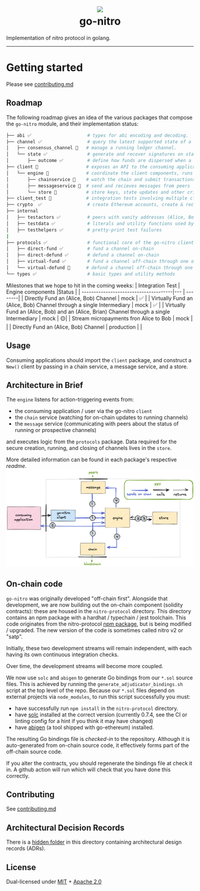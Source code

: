 <h1 align="center">
<div><img src="https://protocol.statechannels.org/img/favicon.ico"><br>
go-nitro
</h1>
Implementation of nitro protocol in golang.

---

# Getting started

Please see [contributing.md](./contributing.md)

## Roadmap

The following roadmap gives an idea of the various packages that compose the `go-nitro` module, and their implementation status:

```bash
├── abi ✅                     # types for abi encoding and decoding.
├── channel ✅                 # query the latest supported state of a channel
│   ├── consensus_channel 🚧   # manage a running ledger channel.
│   └── state ✅               # generate and recover signatures on state updates
│       ├── outcome ✅         # define how funds are dispersed when a channel closes
├── client 🚧                  # exposes an API to the consuming application
│   └── engine 🚧              # coordinate the client components, runs the protocols
│       ├── chainservice 🚧    # watch the chain and submit transactions
│       ├── messageservice 🚧  # send and recieves messages from peers
│       └── store 🚧           # store keys, state updates and other critical data
├── client_test 🚧             # integration tests involving multiple clients
├── crypto  ✅                 # create Ethereum accounts, create & recover signatures
├── internal
│   ├── testactors ✅          # peers with vanity addresses (Alice, Bob, Irene, ... )
│   ├── testdata ✅            # literals and utility functions used by other test packages
│   ├── testhelpers ✅         # pretty-print test failures
|
├── protocols ✅               # functional core of the go-nitro client
│   ├── direct-fund ✅         # fund a channel on-chain
│   ├── direct-defund ✅       # defund a channel on-chain
│   ├── virtual-fund ✅        # fund a channel off-chain through one or more intermediaries
│   └── virtual-defund 🚧      # defund a channel off-chain through one or more intermediaries
└── types ✅                   # basic types and utility methods
```

Milestones that we hope to hit in the coming weeks:
| Integration Test | Engine components |Status |
| --------------------------------------|--- | --------|
| Directly Fund an (Alice, Bob) Channel | mock | ✅ |
| Virtually Fund an (Alice, Bob) Channel through a single Intermediary | mock | ✅ |
| Virtually Fund an (Alice, Bob) and an (Alice, Brian) Channel through a single Intermediary | mock | 🟡|
| Stream micropayments fron Alice to Bob | mock | |
| Directly Fund an (Alice, Bob) Channel | production | |

## Usage

Consuming applications should import the `client` package, and construct a `New()` client by passing in a chain service, a message service, and a store.

## Architecture in Brief

The `engine` listens for action-triggering events from:

- the consuming application / user via the go-nitro `client`
- the `chain` service (watching for on-chain updates to running channels)
- the `message` service (communicating with peers about the status of running or prospective channels)

and executes logic from the `protocols` package. Data required for the secure creation, running, and closing of channels lives in the `store`.

More detailed information can be found in each package's respective _readme_.
![architecture](./client/architecture.png)

## On-chain code

`go-nitro` was originally developed "off-chain first". Alongside that development, we are now building out the on-chain component (solidity contracts): these are housed in the `nitro-protocol` directory. This directory contains an npm package with a hardhat / typechain / jest toolchain. This code originates from the nitro-protocol [npm package](https://www.npmjs.com/package/@statechannels/nitro-protocol), but is being modified / upgraded. The new version of the code is sometimes called nitro v2 or "satp".

Initially, these two development streams will remain independent, with each having its own continuous integration checks.

Over time, the development streams will become more coupled.

We now use `solc` and `abigen` to generate Go bindings from our `*.sol` source files. This is achieved by running the `generate_adjudicator_bindings.sh` script at the top level of the repo. Because our `*.sol` files depend on external projects via `node_modules`, to run this script successfully you must:

- have successfully run `npm install` in the `nitro-protocol` directory.
- have [solc](https://docs.soliditylang.org/en/v0.8.13/installing-solidity.html) installed at the correct version (currently 0.7.4, see the CI or linting config for a hint if you think it may have changed)
- have [abigen](https://geth.ethereum.org/docs/install-and-build/installing-geth) (a tool shipped with go-ethereum) installed.

The resulting Go bindings file is _checked-in_ to the repository. Although it is auto-generated from on-chain source code, it effectively forms part of the off-chain source code.

If you alter the contracts, you should regenerate the bindings file at check it in. A github action will run which will check that you have done this correctly.

## Contributing

See [contributing.md](./contributing.md)

## Architectural Decision Records

There is a [hidden folder](./.adr) in this directory containing architectural design records (ADRs).

## License

Dual-licensed under [MIT](https://opensource.org/licenses/MIT) + [Apache 2.0](http://www.apache.org/licenses/LICENSE-2.0)
